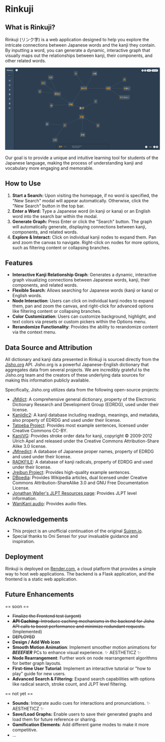 # Rinkuji

## What is Rinkuji?


Rinkuji (リンク字) is a web application designed to help you explore the intricate connections between Japanese words and the kanji they contain. By inputting a word, you can generate a dynamic, interactive graph that visually maps out the relationships between kanji, their components, and other related words.

![Rinkuji Banner](banner.png)

Our goal is to provide a unique and intuitive learning tool for students of the Japanese language, making the process of understanding kanji and vocabulary more engaging and memorable.


## How to Use

1.  **Start a Search:** Upon visiting the homepage, if no word is specified, the "New Search" modal will appear automatically. Otherwise, click the "New Search" button in the top bar.
2.  **Enter a Word:** Type a Japanese word (in kanji or kana) or an English word into the search bar within the modal.
3.  **Generate Graph:** Press Enter or click the "Search" button. The graph will automatically generate, displaying connections between kanji, components, and related words.
4.  **Explore & Interact:** Click on individual kanji nodes to expand them. Pan and zoom the canvas to navigate. Right-click on nodes for more options, such as filtering content or collapsing branches.

## Features

*   **Interactive Kanji Relationship Graph**: Generates a dynamic, interactive graph visualizing connections between Japanese words, kanji, their components, and related words.
*   **Flexible Search**: Allows searching for Japanese words (kanji or kana) or English words.
*   **Node Interaction**: Users can click on individual kanji nodes to expand them, pan and zoom the canvas, and right-click for advanced options like filtering content or collapsing branches.
*   **Color Customization**: Users can customize background, highlight, and text colors via presets or custom pickers within the Options menu.
*   **Rerandomize Functionality**: Provides the ability to rerandomize content via the context menu.

## Data Source and Attribution

All dictionary and kanji data presented in Rinkuji is sourced directly from the [Jisho.org](https://jisho.org/) API. Jisho.org is a powerful Japanese-English dictionary that aggregates data from several projects. We are incredibly grateful to the Jisho.org team and the creators of these underlying data sources for making this information publicly available.

Specifically, Jisho.org utilizes data from the following open-source projects:
*   [JMdict](http://www.edrdg.org/jmdict/j_jmdict.html): A comprehensive general dictionary, property of the Electronic Dictionary Research and Development Group (EDRDG), used under their license.</li>
*   [Kanjidic2](http://www.edrdg.org/wiki/index.php/KANJIDIC_Project): A kanji database including readings, meanings, and metadata, also property of EDRDG and used under their license.</li>
*   [Tatoeba Project](https://tatoeba.org/): Provides most example sentences, licensed under Creative Commons CC-BY.</li>
*   [KanjiVG](https://kanjivg.tagaini.net/): Provides stroke order data for kanji, copyright © 2009-2012 Ulrich Apel and released under the Creative Commons Attribution-Share Alike 3.0 license.</li>
*   [JMnedict](https://www.edrdg.org/jmdict/j_jmdict.html): A database of Japanese proper names, property of EDRDG and used under their license.</li>
*   [RADKFILE](https://www.edrdg.org/wiki/index.php/RADKFILE_Project): A database of kanji radicals, property of EDRDG and used under their license.</li>
*   [Jreibun Project](https://jreibun.com/): Provides high-quality example sentences.</li>
*   [DBpedia](https://dbpedia.org/): Provides Wikipedia articles, dual licensed under Creative Commons Attribution-ShareAlike 3.0 and GNU Free Documentation License.</li>
*   [Jonathan Waller's JLPT Resources page](https://www.jlpt.jp/e/): Provides JLPT level information.</li>
*   [WaniKani audio](https://www.wanikani.com/): Provides audio files.</li>
</ul>

## Acknowledgements

* This project is an unofficial continuation of the original [Suiren.io](https://www.tofugu.com/japanese-learning-resources-database/suiren-io/). 
* Special thanks to Oni Sensei for your invaluable guidance and inspiration.

## Deployment

Rinkuji is deployed on [Render.com](https://render.com/), a cloud platform that provides a simple way to host web applications. The backend is a Flask application, and the frontend is a static web application.

## Future Enhancements

== soon ==
*   ~~Finalize the Frontend test (urgent)~~  
*   ~~**API Caching:** Introduce caching mechanisms in the backend for Jisho API calls to boost performance and minimize redundant requests.~~ (Implemented)
*   ~~DEPLOYED~~
*   **Design / Add Web icon**
*   **Smooth Motion Animation**: Implement smoother motion animations for ***BEEEFIER*** PCs to enhance visual experience. ✨ AESTHETICZ ✨
*   **Node Rearrangement**: Further work on node rearrangement algorithms for better graph layouts.
*   **First-time User Tutorial**: Implement an interactive tutorial or "how to play" guide for new users.
*   **Advanced Search & Filtering:** Expand search capabilities with options like radical search, stroke count, and JLPT level filtering.

== not yet ==
*   **Sounds**: Integrate audio cues for interactions and pronunciations. ✨ AESTHETICZ ✨
*   **Save/Load Graphs:** Enable users to save their generated graphs and load them for future reference or sharing.
*   **Gamification Elements**: Add different game modes to make it more competitive.
*   ...